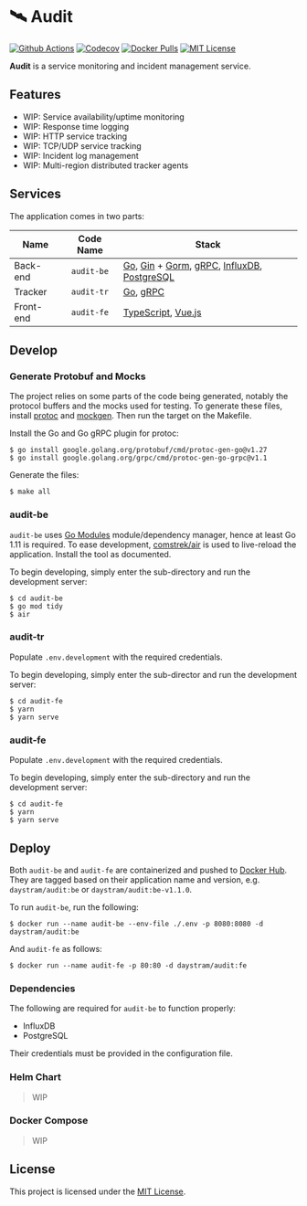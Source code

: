 # :artificial_satellite: Audit

[![Github Actions](https://github.com/daystram/audit/actions/workflows/push.yml/badge.svg)](https://github.com/daystram/audit/actions/workflows/push.yml)
[![Codecov](https://codecov.io/gh/daystram/audit/branch/master/graph/badge.svg?token=VI1CYFQ50N)](https://codecov.io/gh/daystram/audit)
[![Docker Pulls](https://img.shields.io/docker/pulls/daystram/audit)](https://hub.docker.com/r/daystram/audit)
[![MIT License](https://img.shields.io/github/license/daystram/audit)](https://github.com/daystram/audit/blob/master/LICENSE)

**Audit** is a service monitoring and incident management service.

## Features

- WIP: Service availability/uptime monitoring
- WIP: Response time logging
- WIP: HTTP service tracking
- WIP: TCP/UDP service tracking
- WIP: Incident log management
- WIP: Multi-region distributed tracker agents

## Services

The application comes in two parts:

| Name      |  Code Name  | Stack                                                                                                                                                                               |
| --------- | :---------: | ----------------------------------------------------------------------------------------------------------------------------------------------------------------------------------- |
| Back-end  | `audit-be` | [Go](https://golang.org/), [Gin](https://github.com/gin-gonic/gin) + [Gorm](https://github.com/go-gorm/gorm), [gRPC](https://grpc.io), [InfluxDB](https://www.influxdata.com/), [PostgreSQL](https://www.postgresql.org/) |
| Tracker  | `audit-tr` | [Go](https://golang.org/), [gRPC](https://grpc.io) |
| Front-end | `audit-fe` | [TypeScript](https://www.typescriptlang.org/), [Vue.js](https://vuejs.org/)                                                                                                         |

## Develop

### Generate Protobuf and Mocks
The project relies on some parts of the code being generated, notably the protocol buffers and the mocks used for testing. To generate these files, install [protoc](https://grpc.io/docs/protoc-installation) and [mockgen](https://github.com/golang/mock). Then run the target on the Makefile.

Install the Go and Go gRPC plugin for protoc:
```shell
$ go install google.golang.org/protobuf/cmd/protoc-gen-go@v1.27
$ go install google.golang.org/grpc/cmd/protoc-gen-go-grpc@v1.1
```

Generate the files:
```shell
$ make all
```

### audit-be

`audit-be` uses [Go Modules](https://blog.golang.org/using-go-modules) module/dependency manager, hence at least Go 1.11 is required. To ease development, [comstrek/air](https://github.com/cosmtrek/air) is used to live-reload the application. Install the tool as documented.

To begin developing, simply enter the sub-directory and run the development server:

```shell
$ cd audit-be
$ go mod tidy
$ air
```

### audit-tr

Populate `.env.development` with the required credentials.

To begin developing, simply enter the sub-director and run the development server:

```shell
$ cd audit-fe
$ yarn
$ yarn serve
```

### audit-fe

Populate `.env.development` with the required credentials.

To begin developing, simply enter the sub-directory and run the development server:

```shell
$ cd audit-fe
$ yarn
$ yarn serve
```

## Deploy

Both `audit-be` and `audit-fe` are containerized and pushed to [Docker Hub](https://hub.docker.com/r/daystram/audit). They are tagged based on their application name and version, e.g. `daystram/audit:be` or `daystram/audit:be-v1.1.0`.

To run `audit-be`, run the following:

```shell
$ docker run --name audit-be --env-file ./.env -p 8080:8080 -d daystram/audit:be
```

And `audit-fe` as follows:

```shell
$ docker run --name audit-fe -p 80:80 -d daystram/audit:fe
```

### Dependencies

The following are required for `audit-be` to function properly:

- InfluxDB
- PostgreSQL

Their credentials must be provided in the configuration file.

### Helm Chart

> WIP

### Docker Compose

> WIP

## License

This project is licensed under the [MIT License](./LICENSE).
